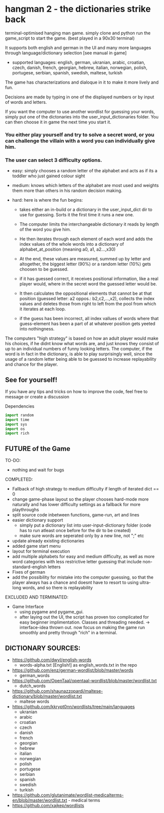 # hangman 2 - the dictionaries strike back

terminal-optimised hanging man game. simply clone and python run the game_script to start the game.
(best played in a 90x30 terminal)

It supports both english and german in the UI and many more languages through language/dictionary selection [see manual in game]
  - supported languages: english, german, ukranian, arabic, croatian, czech, danish, french, 
                         georgian, hebrew, italian, norwegian, polish, portugese, serbian, 
                         spanish, swedish, maltese, turkish
                         
The game has characterizations and dialoque in it to make it more lively and fun.

Decisions are made by typing in one of the displayed numbers or by input of words and letters.

If you want the computer to use another wordlist for guessing your words, simply put one of the dictonaries
into the user_input_dictionaries folder. You can then choose it in game the next time you start it.

### You either play yourself and try to solve a secret word, or you can challenge the villain with a word you can individually give him.
### The user can select 3 difficulty options.

  - easy: simply chooses a random letter of the alphabet and acts as if its a toddler who just gained colour sight
  
  - medium: knows which letters of the alphabet are most used and weights them more than others in his random decision making.
  
  - hard: here is where the fun begins:
  
      - takes either an in-build or a dictionary in the user_input_dict dir to use for guessing. Sorts it the first time it runs a new one. 
      - The computer limits the interchangeable dictionary it reads by length of the word you give him.
      - He then iterates through each element of each word and adds the index values of the whole words into a dictionary of alphabet_at_position (meaning a0, a1, a2...,x30)
      - At the end, these values are measured, summed up by letter and altogether, the biggest letter (90%) or a random letter (10%) gets choosen to be guessed.
    
      - if it has guessed correct, it receives positional information, like a real player would, where in the secret word the guessed letter would be. 
      - It then calculates the oppositional elements that cannot be at that position (guessed letter: a2 oppos.: b2,c2,...,x2), collects the index values and deletes those from right to left
        from the pool from which it iterates at each loop.
      - if the guess has been incorrect, all index vallues of words where that guess-element has been a part of at whatever position gets yeeted into nothingness. 

The computers "high strategy" is based on how an adult player would make his choices, if he didnt know what words are, and just knows they consist of up to an individual numbers of funny looking letters.
The computer, if the word is in fact in the dictionary, is able to play surprisingly well, since the usage of a random letter being able to be guessed to increase replayability and chance for the player.

## See for yourself! 

If you have any tips and tricks on how to improve the code, feel free to message or create a discussion

Dependencies
```python
import random
import time
import sys
import os
import rich
```

## FUTURE of the Game

TO-DO:
  - nothing and wait for bugs

COMPLETED:
  - Fallback of high strategy to medium difficulty if length of iterated dict == 0 
  - change game-phase layout so the player chooses hard-mode more naturally and has lower difficulty settings as a fallback for more playthroughs
  - split source code inbetween functions, game-run, art and lines
  - easier dictionary support
      - simply put a dictionary list into user-input-dictionary folder (code has to run atleast once before for the dir to be created)
      - make sure words are seperated only by a new line, not ";" etc
  - update already existing dictionaries
  - added game start menu
  - layout for terminal execution
  - add multiple alphabets for easy and medium difficulty, as well as more word categories with less restrictive letter guessing
    that include non-standard-english letters 
  - Fixes of german
  - add the possibility for mistake into the computer guessing, so that the player always has a chance and doesnt have to resort to using ultra-long words,
    and so there is replayability

EXCLUDED AND TERMINATED:
  - Game Interface
      - using pygame and pygame_gui.
      - after laying out the UI, the script has proven too complicated for easy beginner implimentation. Classes and threading needed.
      -> interface-idea thrown out. now focus on making the game run smoothly and pretty through "rich" in a terminal. 


## DICTIONARY SOURCES:

  - https://github.com/dwyl/english-words
      - words-alpha.txt   [English!] as english_words.txt in the repo
  - https://github.com/enz/german-wordlist/blob/master/words
      - german_words 
  - https://github.com/OpenTaal/opentaal-wordlist/blob/master/wordlist.txt
      - dutch_words 
  - https://github.com/shaunazzopardi/maltese-dictionary/blob/master/wordlist.txt
      - maltese words
  - https://github.com/kkrypt0nn/wordlists/tree/main/languages
      - ukranian 
      - arabic
      - croatian
      - czech
      - danish
      - french
      - georgian
      - hebrew
      - italian
      - norwegian
      - polish
      - portugese
      - serbian
      - spanish
      - swedish
      - turkish
- https://github.com/glutanimate/wordlist-medicalterms-en/blob/master/wordlist.txt
      - medical terms
- https://github.com/xajkep/wordlists
